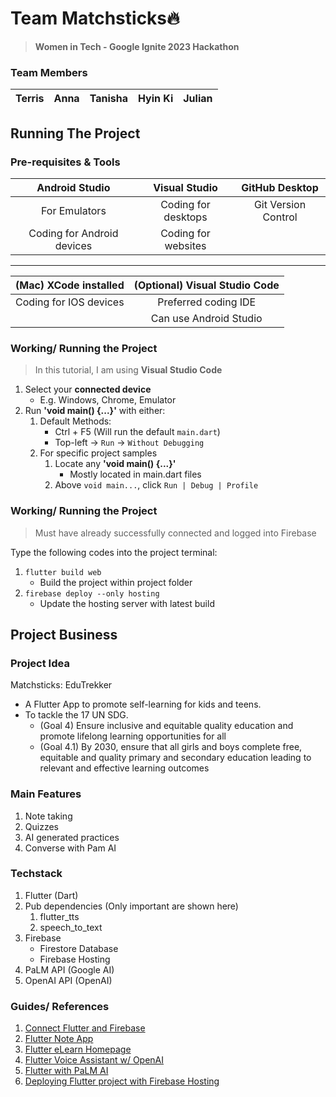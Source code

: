 # Team Matchsticks🔥

> **Women in Tech - Google Ignite 2023 Hackathon**

### Team Members

| Terris | Anna | Tanisha | Hyin Ki | Julian |
| ------ | ---- | ------- | ------- | ------ |

## Running The Project

### Pre-requisites & Tools

|       Android Studio       |    Visual Studio    |   GitHub Desktop    |
| :------------------------: | :-----------------: | :-----------------: |
|       For Emulators        | Coding for desktops | Git Version Control |
| Coding for Android devices | Coding for websites |                     |

<hr/>

| (Mac) XCode installed  | (Optional) Visual Studio Code |
| :--------------------: | :---------------------------: |
| Coding for IOS devices |     Preferred coding IDE      |
|                        |    Can use Android Studio     |

### Working/ Running the Project

> In this tutorial, I am using **Visual Studio Code**

1. Select your **connected device**
    - E.g. Windows, Chrome, Emulator
2. Run **'void main() {...}'** with either:
    1. Default Methods:
        - Ctrl + F5 (Will run the default `main.dart`)
        - Top-left -> `Run` -> `Without Debugging`
    2. For specific project samples
        1. Locate any **'void main() {...}'**
            - Mostly located in main.dart files
        2. Above `void main...`, click `Run | Debug | Profile`

### Working/ Running the Project

> Must have already successfully connected and logged into Firebase

Type the following codes into the project terminal:

1.  `flutter build web`
    -   Build the project within project folder
2.  `firebase deploy --only hosting`
    -   Update the hosting server with latest build

## Project Business

### Project Idea

Matchsticks: EduTrekker

-   A Flutter App to promote self-learning for kids and teens.
-   To tackle the 17 UN SDG.
    -   (Goal 4) Ensure inclusive and equitable quality education and promote lifelong learning opportunities for all
    -   (Goal 4.1) By 2030, ensure that all girls and boys complete free, equitable and quality primary and secondary education leading to relevant and effective learning outcomes

### Main Features

1. Note taking
2. Quizzes
3. AI generated practices
4. Converse with Pam AI

### Techstack

1. Flutter (Dart)
2. Pub dependencies (Only important are shown here)
    1. flutter_tts
    2. speech_to_text
3. Firebase
    - Firestore Database
    - Firebase Hosting
4. PaLM API (Google AI)
5. OpenAI API (OpenAI)

### Guides/ References

1. [Connect Flutter and Firebase](https://www.youtube.com/watch?v=SFBLNf0tYKs)
2. [Flutter Note App](https://www.youtube.com/watch?v=fL8Ujzh5DQc)
3. [Flutter eLearn Homepage](https://www.youtube.com/watch?v=djcD2NZwXAc)
4. [Flutter Voice Assistant w/ OpenAI](https://www.youtube.com/watch?v=Q_pz4xFow3Q)
5. [Flutter with PaLM AI](https://codelabs.developers.google.com/haiku-generator#0)
6. [Deploying Flutter project with Firebase Hosting](https://quickcoder.org/firebase-hosting/)
